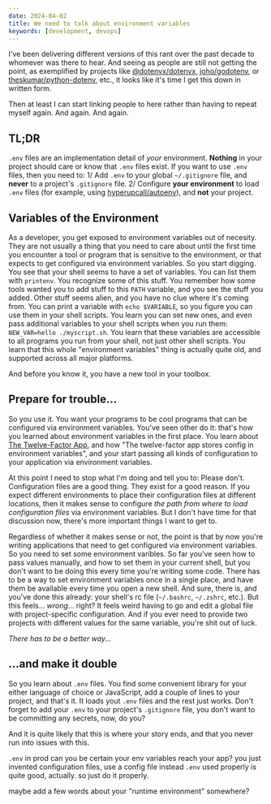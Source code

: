 ```yaml
---
date: 2024-04-02
title: We need to talk about environment variables
keywords: [development, devops]
---
```

I've been delivering different versions of this rant over the past decade to whomever was there to hear. And seeing as people are still not getting the point, as exemplified by projects like [@dotenvx/dotenvx](https://github.com/dotenvx/dotenvx), [joho/godotenv](https://github.com/joho/godotenv), or [theskumar/python-dotenv](https://github.com/theskumar/python-dotenv), etc., it looks like it's time I get this down in written form.

Then at least I can start linking people to here rather than having to repeat myself again. And again. And again.

## TL;DR

`.env` files are an implementation detail of _your_ environment. **Nothing** in your project should care or know that `.env` files exist. If you want to use `.env` files, then you need to: 1/ Add `.env` to your global `~/.gitignore` file, and **never** to a project's `.gitignore` file. 2/ Configure **your environment** to load `.env` files (for example, using [hyperupcall/autoenv](https://github.com/hyperupcall/autoenv)), and **not** your project.

## Variables of the Environment

As a developer, you get exposed to environment variables out of necesity. They are not usually a thing that you need to care about until the first time you encounter a tool or program that is sensitive to the environment, or that expects to get configured via environment variables. So you start digging. You see that your shell seems to have a set of variables. You can list them with `printenv`. You recognize some of this stuff. You remember how some tools wanted you to add stuff to this `PATH` variable, and you see the stuff you added. Other stuff seems alien, and you have no clue where it's coming from. You can print a variable with `echo $VARIABLE`, so you figure you can use them in your shell scripts. You learn you can set new ones, and even pass additional variables to your shell scripts when you run them: `NEW_VAR=hello ./myscript.sh`. You learn that these variables are accessible to all programs you run from your shell, not just other shell scripts. You learn that this whole "environment variables" thing is actually quite old, and supported across all major platforms.

And before you know it, you have a new tool in your toolbox.

## Prepare for trouble...

So you use it. You want your programs to be cool programs that can be configured via environment variables. You've seen other do it: that's how you learned about environment variables in the first place. You learn about [The Twelve-Factor App](https://12factor.net/config), and how "The twelve-factor app stores config in environment variables", and your start passing all kinds of configuration to your application via environment variables.

At this point I need to stop what I'm doing and tell you to: Please don't. Configuration files are a good thing. They exist for a good reason. If you expect different environments to place their configuration files at different locations, then it makes sense to configure _the path from where to load configuration files_ via environment variables. But I don't have time for that discussion now, there's more important things I want to get to.

Regardless of whether it makes sense or not, the point is that by now you're writing applications that need to get configured via environment variables. So you need to set some environment varibles. So far you've seen how to pass values manually, and how to set them in your current shell, but you don't want to be doing this every time you're writing some code. There has to be a way to set environment variables once in a single place, and have them be available every time you open a new shell. And sure, there is, and you've done this already: your shell's rc file (`~/.bashrc`, `~/.zshrc`, etc.). But this feels... _wrong_... right? It feels weird having to go and edit a global file with project-specific configuration. And if you ever need to provide two projects with different values for the same variable, you're shit out of luck.

_There has to be a better way..._

## ...and make it double

So you learn about `.env` files. You find some convenient library for your either language of choice or JavaScript, add a couple of lines to your project, and that's it. It loads yout `.env` files and the rest just works. Don't forget to add your `.env` to your project's `.gitignore` file, you don't want to be committing any secrets, now, do you?

And it is quite likely that this is where your story ends, and that you never run into issues with this.

`.env` in prod
can you be certain your env variables reach your app?
you just invented configuration files, use a config file instead
`.env` used properly is quite good, actually. so just do it properly.

maybe add a few words about your "runtime environment" somewhere?